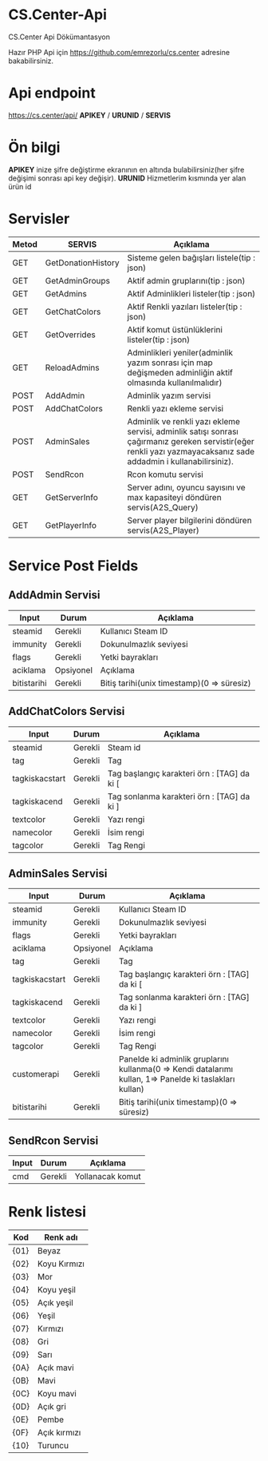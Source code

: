 # CS.Center-Api
CS.Center Api Dökümantasyon

Hazır PHP Api için https://github.com/emrezorlu/cs.center adresine bakabilirsiniz.

# Api endpoint
https://cs.center/api/ **APIKEY** / **URUNID** / **SERVIS**

# Ön bilgi
**APIKEY** inize şifre değiştirme ekranının en altında bulabilirsiniz(her şifre değişimi sonrası api key değişir).
**URUNID** Hizmetlerim kısmında yer alan ürün id


# Servisler

Metod | SERVIS | Açıklama
------------- | ------------- | -------------
GET | GetDonationHistory | Sisteme gelen bağışları listele(tip : json)
GET | GetAdminGroups | Aktif admin gruplarını(tip : json)
GET | GetAdmins | Aktif Adminlikleri listeler(tip : json)
GET | GetChatColors | Aktif Renkli yazıları listeler(tip : json)
GET | GetOverrides | Aktif komut üstünlüklerini listeler(tip : json)
GET | ReloadAdmins | Adminlikleri yeniler(adminlik yazım sonrası için map değişmeden adminliğin aktif olmasında kullanılmalıdır)
POST | AddAdmin | Adminlik yazım servisi
POST | AddChatColors | Renkli yazı ekleme servisi
POST | AdminSales | Adminlik ve renkli yazı ekleme servisi, adminlik satışı sonrası çağırmanız gereken servistir(eğer renkli yazı yazmayacaksanız sade addadmin i kullanabilirsiniz).
POST | SendRcon | Rcon komutu servisi
GET | GetServerInfo | Server adını, oyuncu sayısını ve max kapasiteyi döndüren servis(A2S_Query)
GET | GetPlayerInfo | Server player bilgilerini döndüren servis(A2S_Player)

# Service Post Fields

## AddAdmin Servisi

Input | Durum | Açıklama
------------- | ------------- | -------------
steamid | Gerekli | Kullanıcı Steam ID
immunity | Gerekli | Dokunulmazlık seviyesi
flags | Gerekli | Yetki bayrakları
aciklama | Opsiyonel | Açıklama
bitistarihi | Gerekli | Bitiş tarihi(unix timestamp)(0 => süresiz)

## AddChatColors Servisi

Input | Durum | Açıklama
------------- | ------------- | -------------
steamid | Gerekli | Steam id
tag | Gerekli | Tag
tagkiskacstart | Gerekli | Tag başlangıç karakteri örn : [TAG] da ki [
tagkiskacend | Gerekli | Tag sonlanma karakteri örn : [TAG] da ki ]
textcolor | Gerekli | Yazı rengi
namecolor | Gerekli | İsim rengi
tagcolor | Gerekli | Tag Rengi

## AdminSales Servisi

Input | Durum | Açıklama
------------- | ------------- | -------------
steamid | Gerekli | Kullanıcı Steam ID
immunity | Gerekli | Dokunulmazlık seviyesi
flags | Gerekli | Yetki bayrakları
aciklama | Opsiyonel | Açıklama
tag | Gerekli | Tag
tagkiskacstart | Gerekli | Tag başlangıç karakteri örn : [TAG] da ki [
tagkiskacend | Gerekli | Tag sonlanma karakteri örn : [TAG] da ki ]
textcolor | Gerekli | Yazı rengi
namecolor | Gerekli | İsim rengi
tagcolor | Gerekli | Tag Rengi
customerapi | Gerekli | Panelde ki adminlik gruplarını kullanma(0 => Kendi datalarımı kullan, 1=> Panelde ki taslakları kullan)
bitistarihi | Gerekli | Bitiş tarihi(unix timestamp)(0 => süresiz)

## SendRcon Servisi

Input | Durum | Açıklama
------------- | ------------- | -------------
cmd | Gerekli | Yollanacak komut

# Renk listesi

Kod| Renk adı
------------- | -------------
{01}|Beyaz
{02}|Koyu Kırmızı
{03}|Mor
{04}|Koyu yeşil
{05}|Açık yeşil
{06}|Yeşil
{07}|Kırmızı
{08}|Gri
{09}|Sarı
{0A}|Açık mavi
{0B}|Mavi
{0C}|Koyu mavi
{0D}|Açık gri
{0E}|Pembe
{0F}|Açık kırmızı
{10}|Turuncu
